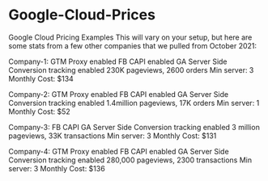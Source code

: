 # Google-Cloud-Prices

Google Cloud Pricing Examples
This will vary on your setup, but here are some stats from a few other companies that we pulled from October 2021:

Company-1:
GTM Proxy enabled
FB CAPI enabled
GA Server Side Conversion tracking enabled
230K pageviews, 2600 orders
Min server: 3
Monthly Cost: $134

Company-2:
GTM Proxy enabled
FB CAPI enabled
GA Server Side Conversion tracking enabled
1.4million pageviews, 17K orders
Min server: 1
Monthly Cost: $52

Company-3:
FB CAPI
GA Server Side Conversion tracking enabled
3 million pageviews, 33K transactions
Min server: 3
Monthly Cost: $131

Company-4:
GTM Proxy enabled
FB CAPI enabled
GA Server Side Conversion tracking enabled
280,000 pageviews, 2300 transactions
Min server: 3
Monthly Cost: $136
 
 
 
 

